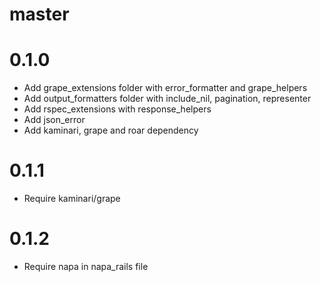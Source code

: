master
===

0.1.0
===
* Add grape_extensions folder with error_formatter and grape_helpers
* Add output_formatters folder with include_nil, pagination, representer
* Add rspec_extensions with response_helpers
* Add json_error
* Add kaminari, grape and roar dependency

0.1.1
===
* Require kaminari/grape

0.1.2
===
* Require napa in napa_rails file
